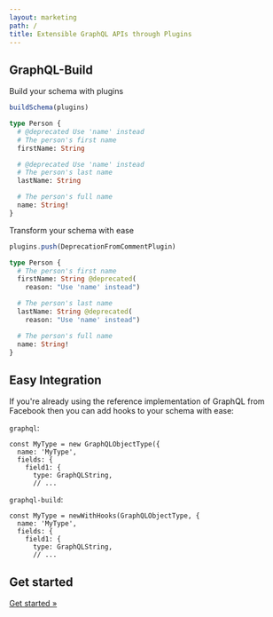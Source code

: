 ```yaml
---
layout: marketing
path: /
title: Extensible GraphQL APIs through Plugins
---
```


<section class='header'>
<div class='container'>

GraphQL-Build
=============

<div class='row'>
<div class='col-6'>

Build your schema with plugins  
```js
buildSchema(plugins)
```

```graphql
type Person {
  # @deprecated Use 'name' instead
  # The person's first name
  firstName: String

  # @deprecated Use 'name' instead
  # The person's last name
  lastName: String

  # The person's full name
  name: String!
}
```

</div><!-- /col-6 -->
<div class='col-6'>

Transform your schema with ease  
```js
plugins.push(DeprecationFromCommentPlugin)
```

```graphql
type Person {
  # The person's first name
  firstName: String @deprecated(
    reason: "Use 'name' instead")

  # The person's last name
  lastName: String @deprecated(
    reason: "Use 'name' instead")

  # The person's full name
  name: String!
}
```

</div><!-- /col-6 -->
</div><!-- /row -->

</div><!-- /container -->
</section><!-- /header -->

<!-- **************************************** -->

<section class='odd'>
<div class='container'>
<div class='row'>
<div class='col-12'>

# Easy Integration
<p class='lead'>

If you're already using the reference implementation of GraphQL from Facebook then you can add hooks to your schema with ease:

</p>

<div class='container'>
<div class='row'>

<div class='col-6'>

`graphql`:

```js{1}
const MyType = new GraphQLObjectType({
  name: 'MyType',
  fields: {
    field1: {
      type: GraphQLString,
      // ...
```

</div><!-- /col-6 -->
<div class='col-6'>

`graphql-build`:

```js{1}
const MyType = newWithHooks(GraphQLObjectType, {
  name: 'MyType',
  fields: {
    field1: {
      type: GraphQLString,
      // ...
```

</div><!-- /col-6 -->

</div><!-- /row -->
</div><!-- /container -->
</section><!-- /odd -->

<!-- **************************************** -->

<section class='even'>
<div class='container'>
<div class='row'>
<div class='col-12'>

# Get started

<a class='btn btn-primary btn-large' href='/docs/getting-started/'>Get started &raquo;</a>

</div><!-- /col-12 -->
</div><!-- /container -->
</section><!-- /even -->

<!-- **************************************** -->
